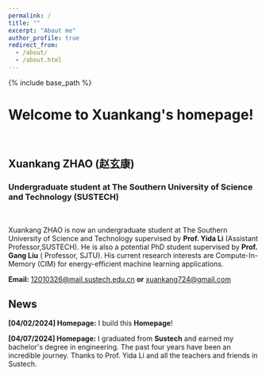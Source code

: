 ```yaml
---
permalink: /
title: ""
excerpt: "About me"
author_profile: true
redirect_from: 
  - /about/
  - /about.html
---
```



{% include base_path %}
# Welcome to Xuankang's homepage!
&emsp;
## Xuankang ZHAO (赵玄康)
### Undergraduate student at The Southern University of Science and Technology (SUSTECH)
&emsp;

Xuankang ZHAO is now an undergraduate student at The Southern University of Science and Technology supervised by **Prof. Yida Li** (Assistant Professor,SUSTECH). He is also a potential PhD student supervised by **Prof. Gang Liu** ( Professor, SJTU). His current research interests are Compute-In-Memory (CIM) for energy-efficient machine learning applications. 


**Email:** 12010326@mail.sustech.edu.cn **or** xuankang724@gmail.com



## News
**[04/02/2024] Homepage:** I build this **Homepage**! 

**[04/07/2024] Homepage:** I graduated from **Sustech** and earned my bachelor's degree in engineering. The past four years have been an incredible journey. Thanks to Prof. Yida Li and all the teachers and friends in Sustech.  

